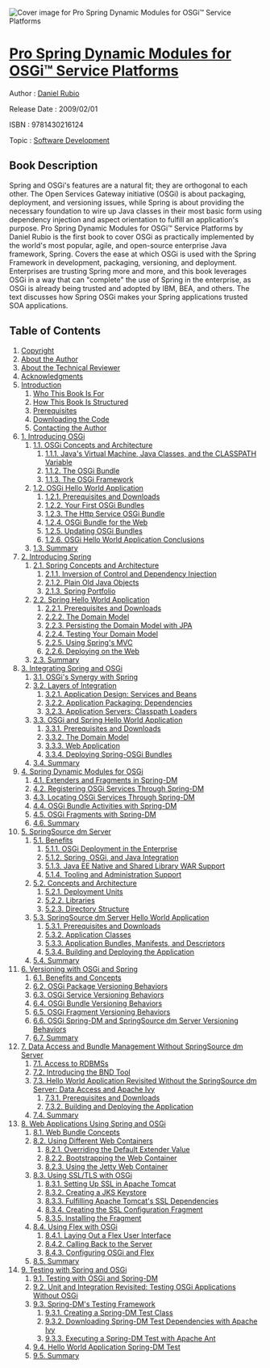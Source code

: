 ![Cover image for Pro Spring Dynamic Modules for OSGi™ Service Platforms](https://imgdetail.ebookreading.net/cover/cover/software_development/EB9781430216124.jpg)

[Pro Spring Dynamic Modules for OSGi™ Service Platforms](https://ebookreading.net/view/book/Pro+Spring+Dynamic+Modules+for+OSGi%E2%84%A2+Service+Platforms-EB9781430216124_1.html "Pro Spring Dynamic Modules for OSGi™ Service Platforms")
====================================================================================================================

Author : [Daniel Rubio](https://ebookreading.net/search/author/Daniel+Rubio)

Release Date : 2009/02/01

ISBN : 9781430216124

Topic : [Software Development](https://ebookreading.net/search/category/software-development)

Book Description
-----------------

Spring and OSGi's features are a natural fit; they are orthogonal to each other. The Open Services Gateway initiative (OSGi) is about packaging, deployment, and versioning issues, while Spring is about providing the necessary foundation to wire up Java classes in their most basic form using dependency injection and aspect orientation to fulfill an application's purpose.
Pro Spring Dynamic Modules for OSGi™ Service Platforms by Daniel Rubio is the first book to cover OSGi as practically implemented by the world's most popular, agile, and open-source enterprise Java framework, Spring.
Covers the ease at which OSGi is used with the Spring Framework in development, packaging, versioning, and deployment.
Enterprises are trusting Spring more and more, and this book leverages OSGi in a way that can "complete" the use of Spring in the enterprise, as OSGi is already being trusted and adopted by IBM, BEA, and others.
The text discusses how Spring OSGi makes your Spring applications trusted SOA applications.
              
Table of Contents
-----------------

1. [Copyright](https://ebookreading.net/view/book/Pro+Spring+Dynamic+Modules+for+OSGi%E2%84%A2+Service+Platforms-EB9781430216124_1.html)
1. [About the Author](https://ebookreading.net/view/book/Pro+Spring+Dynamic+Modules+for+OSGi%E2%84%A2+Service+Platforms-EB9781430216124_2.html)
1. [About the Technical Reviewer](https://ebookreading.net/view/book/Pro+Spring+Dynamic+Modules+for+OSGi%E2%84%A2+Service+Platforms-EB9781430216124_3.html)
1. [Acknowledgments](https://ebookreading.net/view/book/Pro+Spring+Dynamic+Modules+for+OSGi%E2%84%A2+Service+Platforms-EB9781430216124_4.html)
1. [Introduction](https://ebookreading.net/view/book/Pro+Spring+Dynamic+Modules+for+OSGi%E2%84%A2+Service+Platforms-EB9781430216124_5.html)
    1. [Who This Book Is For](https://ebookreading.net/view/book/Pro+Spring+Dynamic+Modules+for+OSGi%E2%84%A2+Service+Platforms-EB9781430216124_5.html#who_this_book_is_fo)
    1. [How This Book Is Structured](https://ebookreading.net/view/book/Pro+Spring+Dynamic+Modules+for+OSGi%E2%84%A2+Service+Platforms-EB9781430216124_5.html#how_this_book_is_st)
    1. [Prerequisites](https://ebookreading.net/view/book/Pro+Spring+Dynamic+Modules+for+OSGi%E2%84%A2+Service+Platforms-EB9781430216124_5.html#prerequisites)
    1. [Downloading the Code](https://ebookreading.net/view/book/Pro+Spring+Dynamic+Modules+for+OSGi%E2%84%A2+Service+Platforms-EB9781430216124_5.html#downloading_the_cod)
    1. [Contacting the Author](https://ebookreading.net/view/book/Pro+Spring+Dynamic+Modules+for+OSGi%E2%84%A2+Service+Platforms-EB9781430216124_5.html#contacting_the_auth)
1. [1. Introducing OSGi](https://ebookreading.net/view/book/Pro+Spring+Dynamic+Modules+for+OSGi%E2%84%A2+Service+Platforms-EB9781430216124_6.html)
    1. [1.1. OSGi Concepts and Architecture](https://ebookreading.net/view/book/Pro+Spring+Dynamic+Modules+for+OSGi%E2%84%A2+Service+Platforms-EB9781430216124_6.html#osgi_concepts_and_a)
        1. [1.1.1. Java&#39;s Virtual Machine, Java Classes, and the CLASSPATH Variable](https://ebookreading.net/view/book/Pro+Spring+Dynamic+Modules+for+OSGi%E2%84%A2+Service+Platforms-EB9781430216124_6.html#java_apostrophy_s_v)
        1. [1.1.2. The OSGi Bundle](https://ebookreading.net/view/book/Pro+Spring+Dynamic+Modules+for+OSGi%E2%84%A2+Service+Platforms-EB9781430216124_6.html#the_osgi_bundle)
        1. [1.1.3. The OSGi Framework](https://ebookreading.net/view/book/Pro+Spring+Dynamic+Modules+for+OSGi%E2%84%A2+Service+Platforms-EB9781430216124_6.html#the_osgi_framework)
    1. [1.2. OSGi Hello World Application](https://ebookreading.net/view/book/Pro+Spring+Dynamic+Modules+for+OSGi%E2%84%A2+Service+Platforms-EB9781430216124_6.html#osgi_hello_world_ap)
        1. [1.2.1. Prerequisites and Downloads](https://ebookreading.net/view/book/Pro+Spring+Dynamic+Modules+for+OSGi%E2%84%A2+Service+Platforms-EB9781430216124_6.html#prerequisites_and_d)
        1. [1.2.2. Your First OSGi Bundles](https://ebookreading.net/view/book/Pro+Spring+Dynamic+Modules+for+OSGi%E2%84%A2+Service+Platforms-EB9781430216124_6.html#your_first_osgi_bun)
        1. [1.2.3. The Http Service OSGi Bundle](https://ebookreading.net/view/book/Pro+Spring+Dynamic+Modules+for+OSGi%E2%84%A2+Service+Platforms-EB9781430216124_6.html#the_http_service_os)
        1. [1.2.4. OSGi Bundle for the Web](https://ebookreading.net/view/book/Pro+Spring+Dynamic+Modules+for+OSGi%E2%84%A2+Service+Platforms-EB9781430216124_6.html#osgi_bundle_for_the)
        1. [1.2.5. Updating OSGi Bundles](https://ebookreading.net/view/book/Pro+Spring+Dynamic+Modules+for+OSGi%E2%84%A2+Service+Platforms-EB9781430216124_6.html#updating_osgi_bundl)
        1. [1.2.6. OSGi Hello World Application Conclusions](https://ebookreading.net/view/book/Pro+Spring+Dynamic+Modules+for+OSGi%E2%84%A2+Service+Platforms-EB9781430216124_6.html#osgi_hello_world_ap)
    1. [1.3. Summary](https://ebookreading.net/view/book/Pro+Spring+Dynamic+Modules+for+OSGi%E2%84%A2+Service+Platforms-EB9781430216124_6.html#summary)
1. [2. Introducing Spring](https://ebookreading.net/view/book/Pro+Spring+Dynamic+Modules+for+OSGi%E2%84%A2+Service+Platforms-EB9781430216124_7.html)
    1. [2.1. Spring Concepts and Architecture](https://ebookreading.net/view/book/Pro+Spring+Dynamic+Modules+for+OSGi%E2%84%A2+Service+Platforms-EB9781430216124_7.html#spring_concepts_and)
        1. [2.1.1. Inversion of Control and Dependency Injection](https://ebookreading.net/view/book/Pro+Spring+Dynamic+Modules+for+OSGi%E2%84%A2+Service+Platforms-EB9781430216124_7.html#inversion_of_contro)
        1. [2.1.2. Plain Old Java Objects](https://ebookreading.net/view/book/Pro+Spring+Dynamic+Modules+for+OSGi%E2%84%A2+Service+Platforms-EB9781430216124_7.html#plain_old_java_obje)
        1. [2.1.3. Spring Portfolio](https://ebookreading.net/view/book/Pro+Spring+Dynamic+Modules+for+OSGi%E2%84%A2+Service+Platforms-EB9781430216124_7.html#spring_portfolio)
    1. [2.2. Spring Hello World Application](https://ebookreading.net/view/book/Pro+Spring+Dynamic+Modules+for+OSGi%E2%84%A2+Service+Platforms-EB9781430216124_7.html#spring_hello_world_)
        1. [2.2.1. Prerequisites and Downloads](https://ebookreading.net/view/book/Pro+Spring+Dynamic+Modules+for+OSGi%E2%84%A2+Service+Platforms-EB9781430216124_7.html#prerequisites_and_d)
        1. [2.2.2. The Domain Model](https://ebookreading.net/view/book/Pro+Spring+Dynamic+Modules+for+OSGi%E2%84%A2+Service+Platforms-EB9781430216124_7.html#the_domain_model)
        1. [2.2.3. Persisting the Domain Model with JPA](https://ebookreading.net/view/book/Pro+Spring+Dynamic+Modules+for+OSGi%E2%84%A2+Service+Platforms-EB9781430216124_7.html#persisting_the_doma)
        1. [2.2.4. Testing Your Domain Model](https://ebookreading.net/view/book/Pro+Spring+Dynamic+Modules+for+OSGi%E2%84%A2+Service+Platforms-EB9781430216124_7.html#testing_your_domain)
        1. [2.2.5. Using Spring&#39;s MVC](https://ebookreading.net/view/book/Pro+Spring+Dynamic+Modules+for+OSGi%E2%84%A2+Service+Platforms-EB9781430216124_7.html#using_spring_apostr)
        1. [2.2.6. Deploying on the Web](https://ebookreading.net/view/book/Pro+Spring+Dynamic+Modules+for+OSGi%E2%84%A2+Service+Platforms-EB9781430216124_7.html#deploying_on_the_we)
    1. [2.3. Summary](https://ebookreading.net/view/book/Pro+Spring+Dynamic+Modules+for+OSGi%E2%84%A2+Service+Platforms-EB9781430216124_7.html#summary-005)
1. [3. Integrating Spring and OSGi](https://ebookreading.net/view/book/Pro+Spring+Dynamic+Modules+for+OSGi%E2%84%A2+Service+Platforms-EB9781430216124_8.html)
    1. [3.1. OSGi&#39;s Synergy with Spring](https://ebookreading.net/view/book/Pro+Spring+Dynamic+Modules+for+OSGi%E2%84%A2+Service+Platforms-EB9781430216124_8.html#osgi_apostrophy_s_s)
    1. [3.2. Layers of Integration](https://ebookreading.net/view/book/Pro+Spring+Dynamic+Modules+for+OSGi%E2%84%A2+Service+Platforms-EB9781430216124_8.html#layers_of_integrati)
        1. [3.2.1. Application Design: Services and Beans](https://ebookreading.net/view/book/Pro+Spring+Dynamic+Modules+for+OSGi%E2%84%A2+Service+Platforms-EB9781430216124_8.html#application_design_)
        1. [3.2.2. Application Packaging: Dependencies](https://ebookreading.net/view/book/Pro+Spring+Dynamic+Modules+for+OSGi%E2%84%A2+Service+Platforms-EB9781430216124_8.html#application_packagi)
        1. [3.2.3. Application Servers: Classpath Loaders](https://ebookreading.net/view/book/Pro+Spring+Dynamic+Modules+for+OSGi%E2%84%A2+Service+Platforms-EB9781430216124_8.html#application_servers)
    1. [3.3. OSGi and Spring Hello World Application](https://ebookreading.net/view/book/Pro+Spring+Dynamic+Modules+for+OSGi%E2%84%A2+Service+Platforms-EB9781430216124_8.html#osgi_and_spring_hel)
        1. [3.3.1. Prerequisites and Downloads](https://ebookreading.net/view/book/Pro+Spring+Dynamic+Modules+for+OSGi%E2%84%A2+Service+Platforms-EB9781430216124_8.html#prerequisites_and_d)
        1. [3.3.2. The Domain Model](https://ebookreading.net/view/book/Pro+Spring+Dynamic+Modules+for+OSGi%E2%84%A2+Service+Platforms-EB9781430216124_8.html#the_domain_model-00)
        1. [3.3.3. Web Application](https://ebookreading.net/view/book/Pro+Spring+Dynamic+Modules+for+OSGi%E2%84%A2+Service+Platforms-EB9781430216124_8.html#web_application)
        1. [3.3.4. Deploying Spring-OSGi Bundles](https://ebookreading.net/view/book/Pro+Spring+Dynamic+Modules+for+OSGi%E2%84%A2+Service+Platforms-EB9781430216124_8.html#deploying_spring-os)
    1. [3.4. Summary](https://ebookreading.net/view/book/Pro+Spring+Dynamic+Modules+for+OSGi%E2%84%A2+Service+Platforms-EB9781430216124_8.html#summary-010)
1. [4. Spring Dynamic Modules for OSGi](https://ebookreading.net/view/book/Pro+Spring+Dynamic+Modules+for+OSGi%E2%84%A2+Service+Platforms-EB9781430216124_9.html)
    1. [4.1. Extenders and Fragments in Spring-DM](https://ebookreading.net/view/book/Pro+Spring+Dynamic+Modules+for+OSGi%E2%84%A2+Service+Platforms-EB9781430216124_9.html#extenders_and_fragm)
    1. [4.2. Registering OSGi Services Through Spring-DM](https://ebookreading.net/view/book/Pro+Spring+Dynamic+Modules+for+OSGi%E2%84%A2+Service+Platforms-EB9781430216124_9.html#registering_osgi_se)
    1. [4.3. Locating OSGi Services Through Spring-DM](https://ebookreading.net/view/book/Pro+Spring+Dynamic+Modules+for+OSGi%E2%84%A2+Service+Platforms-EB9781430216124_9.html#locating_osgi_servi)
    1. [4.4. OSGi Bundle Activities with Spring-DM](https://ebookreading.net/view/book/Pro+Spring+Dynamic+Modules+for+OSGi%E2%84%A2+Service+Platforms-EB9781430216124_9.html#osgi_bundle_activit)
    1. [4.5. OSGi Fragments with Spring-DM](https://ebookreading.net/view/book/Pro+Spring+Dynamic+Modules+for+OSGi%E2%84%A2+Service+Platforms-EB9781430216124_9.html#osgi_fragments_with)
    1. [4.6. Summary](https://ebookreading.net/view/book/Pro+Spring+Dynamic+Modules+for+OSGi%E2%84%A2+Service+Platforms-EB9781430216124_9.html#summary-013)
1. [5. SpringSource dm Server](https://ebookreading.net/view/book/Pro+Spring+Dynamic+Modules+for+OSGi%E2%84%A2+Service+Platforms-EB9781430216124_10.html)
    1. [5.1. Benefits](https://ebookreading.net/view/book/Pro+Spring+Dynamic+Modules+for+OSGi%E2%84%A2+Service+Platforms-EB9781430216124_10.html#benefits)
        1. [5.1.1. OSGi Deployment in the Enterprise](https://ebookreading.net/view/book/Pro+Spring+Dynamic+Modules+for+OSGi%E2%84%A2+Service+Platforms-EB9781430216124_10.html#osgi_deployment_in_)
        1. [5.1.2. Spring, OSGi, and Java Integration](https://ebookreading.net/view/book/Pro+Spring+Dynamic+Modules+for+OSGi%E2%84%A2+Service+Platforms-EB9781430216124_10.html#spring_comma_osgi_c)
        1. [5.1.3. Java EE Native and Shared Library WAR Support](https://ebookreading.net/view/book/Pro+Spring+Dynamic+Modules+for+OSGi%E2%84%A2+Service+Platforms-EB9781430216124_10.html#java_ee_native_and_)
        1. [5.1.4. Tooling and Administration Support](https://ebookreading.net/view/book/Pro+Spring+Dynamic+Modules+for+OSGi%E2%84%A2+Service+Platforms-EB9781430216124_10.html#tooling_and_adminis)
    1. [5.2. Concepts and Architecture](https://ebookreading.net/view/book/Pro+Spring+Dynamic+Modules+for+OSGi%E2%84%A2+Service+Platforms-EB9781430216124_10.html#concepts_and_archit)
        1. [5.2.1. Deployment Units](https://ebookreading.net/view/book/Pro+Spring+Dynamic+Modules+for+OSGi%E2%84%A2+Service+Platforms-EB9781430216124_10.html#deployment_units)
        1. [5.2.2. Libraries](https://ebookreading.net/view/book/Pro+Spring+Dynamic+Modules+for+OSGi%E2%84%A2+Service+Platforms-EB9781430216124_10.html#libraries)
        1. [5.2.3. Directory Structure](https://ebookreading.net/view/book/Pro+Spring+Dynamic+Modules+for+OSGi%E2%84%A2+Service+Platforms-EB9781430216124_10.html#directory_structure)
    1. [5.3. SpringSource dm Server Hello World Application](https://ebookreading.net/view/book/Pro+Spring+Dynamic+Modules+for+OSGi%E2%84%A2+Service+Platforms-EB9781430216124_10.html#springsource_dm_ser)
        1. [5.3.1. Prerequisites and Downloads](https://ebookreading.net/view/book/Pro+Spring+Dynamic+Modules+for+OSGi%E2%84%A2+Service+Platforms-EB9781430216124_10.html#prerequisites_and_d)
        1. [5.3.2. Application Classes](https://ebookreading.net/view/book/Pro+Spring+Dynamic+Modules+for+OSGi%E2%84%A2+Service+Platforms-EB9781430216124_10.html#application_classes)
        1. [5.3.3. Application Bundles, Manifests, and Descriptors](https://ebookreading.net/view/book/Pro+Spring+Dynamic+Modules+for+OSGi%E2%84%A2+Service+Platforms-EB9781430216124_10.html#application_bundles)
        1. [5.3.4. Building and Deploying the Application](https://ebookreading.net/view/book/Pro+Spring+Dynamic+Modules+for+OSGi%E2%84%A2+Service+Platforms-EB9781430216124_10.html#building_and_deploy)
    1. [5.4. Summary](https://ebookreading.net/view/book/Pro+Spring+Dynamic+Modules+for+OSGi%E2%84%A2+Service+Platforms-EB9781430216124_10.html#summary-026)
1. [6. Versioning with OSGi and Spring](https://ebookreading.net/view/book/Pro+Spring+Dynamic+Modules+for+OSGi%E2%84%A2+Service+Platforms-EB9781430216124_11.html)
    1. [6.1. Benefits and Concepts](https://ebookreading.net/view/book/Pro+Spring+Dynamic+Modules+for+OSGi%E2%84%A2+Service+Platforms-EB9781430216124_11.html#benefits_and_concep)
    1. [6.2. OSGi Package Versioning Behaviors](https://ebookreading.net/view/book/Pro+Spring+Dynamic+Modules+for+OSGi%E2%84%A2+Service+Platforms-EB9781430216124_11.html#osgi_package_versio)
    1. [6.3. OSGi Service Versioning Behaviors](https://ebookreading.net/view/book/Pro+Spring+Dynamic+Modules+for+OSGi%E2%84%A2+Service+Platforms-EB9781430216124_11.html#osgi_service_versio)
    1. [6.4. OSGi Bundle Versioning Behaviors](https://ebookreading.net/view/book/Pro+Spring+Dynamic+Modules+for+OSGi%E2%84%A2+Service+Platforms-EB9781430216124_11.html#osgi_bundle_version)
    1. [6.5. OSGi Fragment Versioning Behaviors](https://ebookreading.net/view/book/Pro+Spring+Dynamic+Modules+for+OSGi%E2%84%A2+Service+Platforms-EB9781430216124_11.html#osgi_fragment_versi)
    1. [6.6. OSGi Spring-DM and SpringSource dm Server Versioning Behaviors](https://ebookreading.net/view/book/Pro+Spring+Dynamic+Modules+for+OSGi%E2%84%A2+Service+Platforms-EB9781430216124_11.html#osgi_spring-dm_and_)
    1. [6.7. Summary](https://ebookreading.net/view/book/Pro+Spring+Dynamic+Modules+for+OSGi%E2%84%A2+Service+Platforms-EB9781430216124_11.html#summary-027)
1. [7. Data Access and Bundle Management Without SpringSource dm Server](https://ebookreading.net/view/book/Pro+Spring+Dynamic+Modules+for+OSGi%E2%84%A2+Service+Platforms-EB9781430216124_12.html)
    1. [7.1. Access to RDBMSs](https://ebookreading.net/view/book/Pro+Spring+Dynamic+Modules+for+OSGi%E2%84%A2+Service+Platforms-EB9781430216124_12.html#access_to_rdbmss)
    1. [7.2. Introducing the BND Tool](https://ebookreading.net/view/book/Pro+Spring+Dynamic+Modules+for+OSGi%E2%84%A2+Service+Platforms-EB9781430216124_12.html#introducing_the_bnd)
    1. [7.3. Hello World Application Revisited Without the SpringSource dm Server: Data Access and Apache Ivy](https://ebookreading.net/view/book/Pro+Spring+Dynamic+Modules+for+OSGi%E2%84%A2+Service+Platforms-EB9781430216124_12.html#hello_world_applica)
        1. [7.3.1. Prerequisites and Downloads](https://ebookreading.net/view/book/Pro+Spring+Dynamic+Modules+for+OSGi%E2%84%A2+Service+Platforms-EB9781430216124_12.html#prerequisites_and_d)
        1. [7.3.2. Building and Deploying the Application](https://ebookreading.net/view/book/Pro+Spring+Dynamic+Modules+for+OSGi%E2%84%A2+Service+Platforms-EB9781430216124_12.html#building_and_deploy)
    1. [7.4. Summary](https://ebookreading.net/view/book/Pro+Spring+Dynamic+Modules+for+OSGi%E2%84%A2+Service+Platforms-EB9781430216124_12.html#summary-031)
1. [8. Web Applications Using Spring and OSGi](https://ebookreading.net/view/book/Pro+Spring+Dynamic+Modules+for+OSGi%E2%84%A2+Service+Platforms-EB9781430216124_13.html)
    1. [8.1. Web Bundle Concepts](https://ebookreading.net/view/book/Pro+Spring+Dynamic+Modules+for+OSGi%E2%84%A2+Service+Platforms-EB9781430216124_13.html#web_bundle_concepts)
    1. [8.2. Using Different Web Containers](https://ebookreading.net/view/book/Pro+Spring+Dynamic+Modules+for+OSGi%E2%84%A2+Service+Platforms-EB9781430216124_13.html#using_different_web)
        1. [8.2.1. Overriding the Default Extender Value](https://ebookreading.net/view/book/Pro+Spring+Dynamic+Modules+for+OSGi%E2%84%A2+Service+Platforms-EB9781430216124_13.html#overriding_the_defa)
        1. [8.2.2. Bootstrapping the Web Container](https://ebookreading.net/view/book/Pro+Spring+Dynamic+Modules+for+OSGi%E2%84%A2+Service+Platforms-EB9781430216124_13.html#bootstrapping_the_w)
        1. [8.2.3. Using the Jetty Web Container](https://ebookreading.net/view/book/Pro+Spring+Dynamic+Modules+for+OSGi%E2%84%A2+Service+Platforms-EB9781430216124_13.html#using_the_jetty_web)
    1. [8.3. Using SSL/TLS with OSGi](https://ebookreading.net/view/book/Pro+Spring+Dynamic+Modules+for+OSGi%E2%84%A2+Service+Platforms-EB9781430216124_13.html#using_ssl_solidus_t)
        1. [8.3.1. Setting Up SSL in Apache Tomcat](https://ebookreading.net/view/book/Pro+Spring+Dynamic+Modules+for+OSGi%E2%84%A2+Service+Platforms-EB9781430216124_13.html#setting_up_ssl_in_a)
        1. [8.3.2. Creating a JKS Keystore](https://ebookreading.net/view/book/Pro+Spring+Dynamic+Modules+for+OSGi%E2%84%A2+Service+Platforms-EB9781430216124_13.html#creating_a_jks_keys)
        1. [8.3.3. Fulfilling Apache Tomcat&#39;s SSL Dependencies](https://ebookreading.net/view/book/Pro+Spring+Dynamic+Modules+for+OSGi%E2%84%A2+Service+Platforms-EB9781430216124_13.html#fulfilling_apache_t)
        1. [8.3.4. Creating the SSL Configuration Fragment](https://ebookreading.net/view/book/Pro+Spring+Dynamic+Modules+for+OSGi%E2%84%A2+Service+Platforms-EB9781430216124_13.html#creating_the_ssl_co)
        1. [8.3.5. Installing the Fragment](https://ebookreading.net/view/book/Pro+Spring+Dynamic+Modules+for+OSGi%E2%84%A2+Service+Platforms-EB9781430216124_13.html#installing_the_frag)
    1. [8.4. Using Flex with OSGi](https://ebookreading.net/view/book/Pro+Spring+Dynamic+Modules+for+OSGi%E2%84%A2+Service+Platforms-EB9781430216124_13.html#using_flex_with_osg)
        1. [8.4.1. Laying Out a Flex User Interface](https://ebookreading.net/view/book/Pro+Spring+Dynamic+Modules+for+OSGi%E2%84%A2+Service+Platforms-EB9781430216124_13.html#laying_out_a_flex_u)
        1. [8.4.2. Calling Back to the Server](https://ebookreading.net/view/book/Pro+Spring+Dynamic+Modules+for+OSGi%E2%84%A2+Service+Platforms-EB9781430216124_13.html#calling_back_to_the)
        1. [8.4.3. Configuring OSGi and Flex](https://ebookreading.net/view/book/Pro+Spring+Dynamic+Modules+for+OSGi%E2%84%A2+Service+Platforms-EB9781430216124_13.html#configuring_osgi_an)
    1. [8.5. Summary](https://ebookreading.net/view/book/Pro+Spring+Dynamic+Modules+for+OSGi%E2%84%A2+Service+Platforms-EB9781430216124_13.html#summary-032)
1. [9. Testing with Spring and OSGi](https://ebookreading.net/view/book/Pro+Spring+Dynamic+Modules+for+OSGi%E2%84%A2+Service+Platforms-EB9781430216124_14.html)
    1. [9.1. Testing with OSGi and Spring-DM](https://ebookreading.net/view/book/Pro+Spring+Dynamic+Modules+for+OSGi%E2%84%A2+Service+Platforms-EB9781430216124_14.html#testing_with_osgi_a)
    1. [9.2. Unit and Integration Revisited: Testing OSGi Applications Without OSGi](https://ebookreading.net/view/book/Pro+Spring+Dynamic+Modules+for+OSGi%E2%84%A2+Service+Platforms-EB9781430216124_14.html#unit_and_integratio)
    1. [9.3. Spring-DM&#39;s Testing Framework](https://ebookreading.net/view/book/Pro+Spring+Dynamic+Modules+for+OSGi%E2%84%A2+Service+Platforms-EB9781430216124_14.html#spring-dm_apostroph)
        1. [9.3.1. Creating a Spring-DM Test Class](https://ebookreading.net/view/book/Pro+Spring+Dynamic+Modules+for+OSGi%E2%84%A2+Service+Platforms-EB9781430216124_14.html#creating_a_spring-d)
        1. [9.3.2. Downloading Spring-DM Test Dependencies with Apache Ivy](https://ebookreading.net/view/book/Pro+Spring+Dynamic+Modules+for+OSGi%E2%84%A2+Service+Platforms-EB9781430216124_14.html#downloading_spring-)
        1. [9.3.3. Executing a Spring-DM Test with Apache Ant](https://ebookreading.net/view/book/Pro+Spring+Dynamic+Modules+for+OSGi%E2%84%A2+Service+Platforms-EB9781430216124_14.html#executing_a_spring-)
    1. [9.4. Hello World Application Spring-DM Test](https://ebookreading.net/view/book/Pro+Spring+Dynamic+Modules+for+OSGi%E2%84%A2+Service+Platforms-EB9781430216124_14.html#hello_world_applica)
    1. [9.5. Summary](https://ebookreading.net/view/book/Pro+Spring+Dynamic+Modules+for+OSGi%E2%84%A2+Service+Platforms-EB9781430216124_14.html#summary-035)
